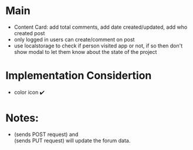 # Main

- Content Card: add total comments, add date created/updated, add who created post
- only logged in users can create/comment on post
- use localstorage to check if person visited app or not, if so then don't show modal to let them know about the state of the project

# Implementation Considertion

- color icon ✔️

# Notes:

- <Post /> (sends POST request) and <Form> (sends PUT request) will update the forum data.
